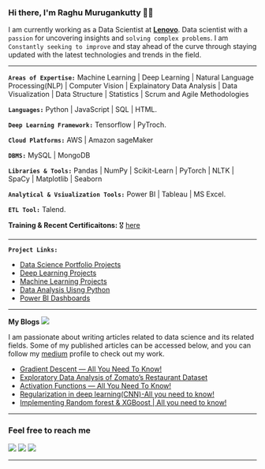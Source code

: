 ### Hi there, I'm Raghu Murugankutty 🌱🔭

I am currently working as a Data Scientist at [**Lenovo**](https://www.lenovo.com/in/en). Data scientist with a `passion` for uncovering insights and `solving complex problems`. I am `Constantly seeking to improve` and stay ahead of the curve through staying updated with the latest technologies and trends in the field.

<hr>

**`Areas of Expertise:`**  Machine Learning | Deep Learning | Natural Language Processing(NLP) | Computer Vision | Explainatory Data Analysis | Data Visualization |
                           Data Structure | Statistics | Scrum and Agile Methodologies

**`Languages:`**  Python | JavaScript | SQL | HTML.

**`Deep Learning Framework:`** Tensorflow | PyTroch.

**`Cloud Platforms:`**  AWS | Amazon sageMaker 

**`DBMS:`** MySQL | MongoDB

**`Libraries & Tools:`**  Pandas | NumPy | Scikit-Learn | PyTorch | NLTK | SpaCy | Matplotlib | Seaborn 

**`Analytical & Vsiualization Tools:`** Power BI | Tableau | MS Excel.

**`ETL Tool:`** Talend.

**Training & Recent Certificaitons:**  :medal_military: [here](https://github.com/Raghu-murugankutty/Certificates)

<hr>

**`Project Links:`**
 - [Data Science Portfolio Projects](https://github.com/Raghu-murugankutty/Data-Science-Portfolio-Projects/blob/main/README.md) <br>
 - [Deep Learning Projects](https://github.com/Raghu-murugankutty/Deep-Learning-)
 - [Machine Learning Projects](https://github.com/Raghu-murugankutty/Machine-Learning-Projects-With-Python)
 - [Data Analysis Uisng Python](https://github.com/Raghu-murugankutty/Data-Analysis-using-python)
 - [Power BI Dashboards](https://github.com/Raghu-murugankutty/Power-BI-Projects)

<hr>

**My Blogs** <img src="https://img.icons8.com/color/25/null/google-blog-search.png"/><br> 

I am passionate about writing articles related to data science and its related fields.
Some of my published articles can be accessed below, and you can follow my [medium](https://medium.com/@raghu.murugankutty5) profile to check out my work.

  - [Gradient Descent — All You Need To Know!](https://blog.jovian.ai/gradient-descent-all-you-need-to-know-548a05c0461d)
  - [Exploratory Data Analysis of Zomato’s Restaurant Dataset](https://medium.com/@raghu.murugankutty5/exploratory-data-analysis-of-zomatos-restaurant-dataset-e8f5b117e6af)
  - [Activation Functions — All You Need To Know!](https://medium.com/@raghu.murugankutty5/what-is-an-activation-function-f8b92b299a5b)
  - [Regularization in deep learning(CNN)-All you need to know!](https://medium.com/@raghu.murugankutty5/regularization-techniques-to-minimize-overfitting-in-deep-learning-image-classification-using-cnn-51d6406cfe0f)
  - [Implementing Random forest & XGBoost | All you need to know!](https://medium.com/@raghu.murugankutty5/walmart-store-sales-forecasting-random-forest-xgboost-hyperparameter-tuning-kaggle-bdc713875e63)
  
<hr>

### Feel free to reach me

[<img target="_blank" src="https://img.icons8.com/doodle/50/000000/linkedin-circled.png"/>](https://www.linkedin.com/in/raghumurugankutty/)
[<img src="https://img.icons8.com/doodle/50/null/blogger--v1.png"/>](https://medium.com/@raghu.murugankutty5)
[<img src="https://img.icons8.com/doodle/50/null/whatsapp.png"/>](https://wa.me/919846361426) 

<hr>

<!--
**Raghu-murugankutty/Raghu-murugankutty** is a ✨ _special_ ✨ repository because its `README.md` (this file) appears on your GitHub profile.

